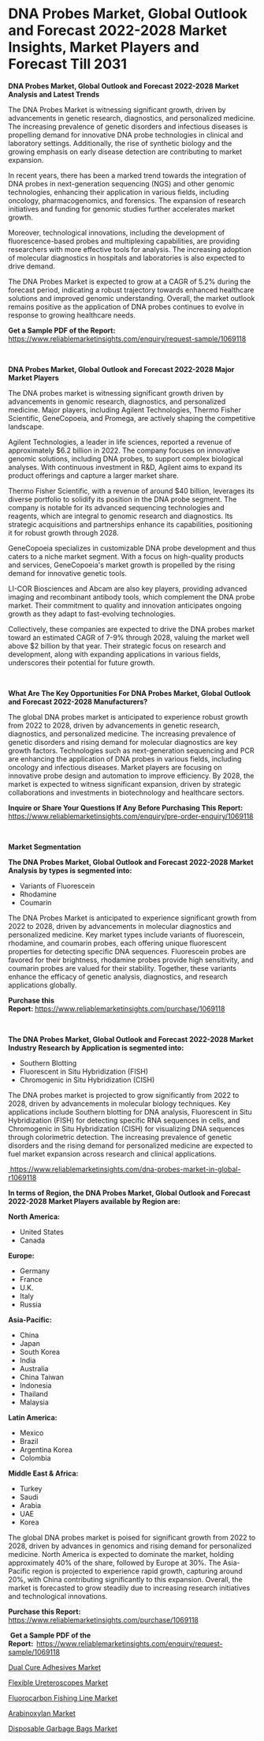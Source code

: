 <p><h1>DNA Probes Market, Global Outlook and Forecast 2022-2028 Market Insights, Market Players and Forecast Till 2031</h1></p><p><strong>DNA Probes Market, Global Outlook and Forecast 2022-2028 Market Analysis and Latest Trends</strong></p>
<p><p>The DNA Probes Market is witnessing significant growth, driven by advancements in genetic research, diagnostics, and personalized medicine. The increasing prevalence of genetic disorders and infectious diseases is propelling demand for innovative DNA probe technologies in clinical and laboratory settings. Additionally, the rise of synthetic biology and the growing emphasis on early disease detection are contributing to market expansion.</p><p>In recent years, there has been a marked trend towards the integration of DNA probes in next-generation sequencing (NGS) and other genomic technologies, enhancing their application in various fields, including oncology, pharmacogenomics, and forensics. The expansion of research initiatives and funding for genomic studies further accelerates market growth.</p><p>Moreover, technological innovations, including the development of fluorescence-based probes and multiplexing capabilities, are providing researchers with more effective tools for analysis. The increasing adoption of molecular diagnostics in hospitals and laboratories is also expected to drive demand.</p><p>The DNA Probes Market is expected to grow at a CAGR of 5.2% during the forecast period, indicating a robust trajectory towards enhanced healthcare solutions and improved genomic understanding. Overall, the market outlook remains positive as the application of DNA probes continues to evolve in response to growing healthcare needs.</p></p>
<p><strong>Get a Sample PDF of the Report:&nbsp;</strong> <a href="https://www.reliablemarketinsights.com/enquiry/request-sample/1069118">https://www.reliablemarketinsights.com/enquiry/request-sample/1069118</a></p>
<p>&nbsp;</p>
<p><strong>DNA Probes Market, Global Outlook and Forecast 2022-2028 Major Market Players</strong></p>
<p><p>The DNA probes market is witnessing significant growth driven by advancements in genomic research, diagnostics, and personalized medicine. Major players, including Agilent Technologies, Thermo Fisher Scientific, GeneCopoeia, and Promega, are actively shaping the competitive landscape.</p><p>Agilent Technologies, a leader in life sciences, reported a revenue of approximately $6.2 billion in 2022. The company focuses on innovative genomic solutions, including DNA probes, to support complex biological analyses. With continuous investment in R&D, Agilent aims to expand its product offerings and capture a larger market share.</p><p>Thermo Fisher Scientific, with a revenue of around $40 billion, leverages its diverse portfolio to solidify its position in the DNA probe segment. The company is notable for its advanced sequencing technologies and reagents, which are integral to genomic research and diagnostics. Its strategic acquisitions and partnerships enhance its capabilities, positioning it for robust growth through 2028.</p><p>GeneCopoeia specializes in customizable DNA probe development and thus caters to a niche market segment. With a focus on high-quality products and services, GeneCopoeia's market growth is propelled by the rising demand for innovative genetic tools.</p><p>LI-COR Biosciences and Abcam are also key players, providing advanced imaging and recombinant antibody tools, which complement the DNA probe market. Their commitment to quality and innovation anticipates ongoing growth as they adapt to fast-evolving technologies.</p><p>Collectively, these companies are expected to drive the DNA probes market toward an estimated CAGR of 7-9% through 2028, valuing the market well above $2 billion by that year. Their strategic focus on research and development, along with expanding applications in various fields, underscores their potential for future growth.</p></p>
<p>&nbsp;</p>
<p><strong>What Are The Key Opportunities For DNA Probes Market, Global Outlook and Forecast 2022-2028 Manufacturers?</strong></p>
<p><p>The global DNA probes market is anticipated to experience robust growth from 2022 to 2028, driven by advancements in genetic research, diagnostics, and personalized medicine. The increasing prevalence of genetic disorders and rising demand for molecular diagnostics are key growth factors. Technologies such as next-generation sequencing and PCR are enhancing the application of DNA probes in various fields, including oncology and infectious diseases. Market players are focusing on innovative probe design and automation to improve efficiency. By 2028, the market is expected to witness significant expansion, driven by strategic collaborations and investments in biotechnology and healthcare sectors.</p></p>
<p><strong>Inquire or Share Your Questions If Any Before Purchasing This Report:</strong> <a href="https://www.reliablemarketinsights.com/enquiry/pre-order-enquiry/1069118">https://www.reliablemarketinsights.com/enquiry/pre-order-enquiry/1069118</a></p>
<p>&nbsp;</p>
<p><strong>Market Segmentation</strong></p>
<p><strong>The DNA Probes Market, Global Outlook and Forecast 2022-2028 Market Analysis by types is segmented into:</strong></p>
<p><ul><li>Variants of Fluorescein</li><li>Rhodamine</li><li>Coumarin</li></ul></p>
<p><p>The DNA Probes Market is anticipated to experience significant growth from 2022 to 2028, driven by advancements in molecular diagnostics and personalized medicine. Key market types include variants of fluorescein, rhodamine, and coumarin probes, each offering unique fluorescent properties for detecting specific DNA sequences. Fluorescein probes are favored for their brightness, rhodamine probes provide high sensitivity, and coumarin probes are valued for their stability. Together, these variants enhance the efficacy of genetic analysis, diagnostics, and research applications globally.</p></p>
<p><strong>Purchase this Report:&nbsp;</strong><a href="https://www.reliablemarketinsights.com/purchase/1069118">https://www.reliablemarketinsights.com/purchase/1069118</a></p>
<p>&nbsp;</p>
<p><strong>The DNA Probes Market, Global Outlook and Forecast 2022-2028 Market Industry Research by Application is segmented into:</strong></p>
<p><ul><li>Southern Blotting</li><li>Fluorescent in Situ Hybridization (FISH)</li><li>Chromogenic in Situ Hybridization (CISH)</li></ul></p>
<p><p>The DNA probes market is projected to grow significantly from 2022 to 2028, driven by advancements in molecular biology techniques. Key applications include Southern blotting for DNA analysis, Fluorescent in Situ Hybridization (FISH) for detecting specific RNA sequences in cells, and Chromogenic in Situ Hybridization (CISH) for visualizing DNA sequences through colorimetric detection. The increasing prevalence of genetic disorders and the rising demand for personalized medicine are expected to fuel market expansion across research and clinical applications.</p></p>
<p><a href="https://www.reliablemarketinsights.com/dna-probes-market-in-global-r1069118">&nbsp;https://www.reliablemarketinsights.com/dna-probes-market-in-global-r1069118</a></p>
<p><strong>In terms of Region, the DNA Probes Market, Global Outlook and Forecast 2022-2028 Market Players available by Region are:</strong></p>
<p>
    <p> <strong> North America: </strong>
        <ul>
            <li>United States</li>
            <li>Canada</li>
        </ul>
        </p> 
    <p> <strong> Europe: </strong>
        <ul>
            <li>Germany</li>
            <li>France</li>
            <li>U.K.</li>
            <li>Italy</li>
            <li>Russia</li>
        </ul>
        </p> 
    <p> <strong> Asia-Pacific: </strong>
        <ul>
            <li>China</li>
            <li>Japan</li>
            <li>South Korea</li>
            <li>India</li>
            <li>Australia</li>
            <li>China Taiwan</li>
            <li>Indonesia</li>
            <li>Thailand</li>
            <li>Malaysia</li>
        </ul>
        </p> 
    <p> <strong> Latin America: </strong>
        <ul>
            <li>Mexico</li>
            <li>Brazil</li>
            <li>Argentina Korea</li>
            <li>Colombia</li>
        </ul>
        </p> 
    <p> <strong> Middle East & Africa: </strong>
        <ul>
            <li>Turkey</li>
            <li>Saudi</li>
            <li>Arabia</li>
            <li>UAE</li>
            <li>Korea</li>
        </ul>
    </p>
    </p>
<p><p>The global DNA probes market is poised for significant growth from 2022 to 2028, driven by advances in genomics and rising demand for personalized medicine. North America is expected to dominate the market, holding approximately 40% of the share, followed by Europe at 30%. The Asia-Pacific region is projected to experience rapid growth, capturing around 20%, with China contributing significantly to this expansion. Overall, the market is forecasted to grow steadily due to increasing research initiatives and technological innovations.</p></p>
<p><strong>Purchase this Report: </strong><a href="https://www.reliablemarketinsights.com/purchase/1069118">https://www.reliablemarketinsights.com/purchase/1069118</a></p>
<p>&nbsp;<strong>Get a Sample PDF of the Report:&nbsp;&nbsp;</strong><a href="https://www.reliablemarketinsights.com/enquiry/request-sample/1069118">https://www.reliablemarketinsights.com/enquiry/request-sample/1069118</a></p>
<p><strong></strong></p>
<p><p><a href="https://issuu.com/reportprime-2/docs/dual-cure-adhesives-market-size-203_d551bdcacbffd8">Dual Cure Adhesives Market</a></p><p><a href="https://www.linkedin.com/pulse/flexible-ureteroscopes-market-size-share-growth-analysis-type-decrf?trackingId=lb4YEPnkTpaf59oRunOGWQ%3D%3D">Flexible Ureteroscopes Market</a></p><p><a href="https://www.linkedin.com/pulse/global-fluorocarbon-fishing-line-industry-types-applications-jkznc?trackingId=AorAi8fqR4ObUY6YmGCa3w%3D%3D">Fluorocarbon Fishing Line Market</a></p><p><a href="https://issuu.com/reportprime-2/docs/arabinoxylan-market-size-2030.pptx_07ee41fab6619c">Arabinoxylan Market</a></p><p><a href="https://medium.com/@candicecromwelld63/the-global-market-overview-of-the-disposable-garbage-bags-market-provides-a-unique-perspective-on-72057cf2b55c">Disposable Garbage Bags Market</a></p></p>